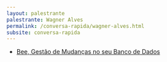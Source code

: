 ```yaml
---
layout: palestrante
palestrante: Wagner Alves
permalink: /conversa-rapida/wagner-alves.html
subsite: conversa-rapida
---
```


* [Bee, Gestão de Mudanças no seu Banco de Dados](/conversa-rapida/wagner-alves-bee-gesta-o-de-mudanc-as-no-seu-banco-de-dados)

